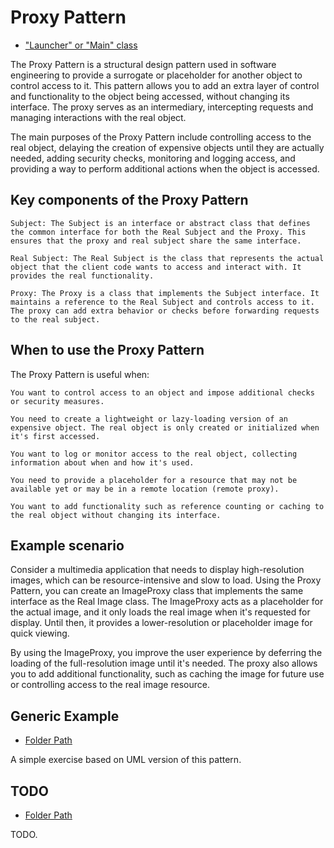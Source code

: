 # Proxy Pattern

- ["Launcher" or "Main" class](./src/main/java/it/gb/ProxyPattern.java)

The Proxy Pattern is a structural design pattern used in software engineering to provide a surrogate or placeholder for another object to control access to it. This pattern allows you to add an extra layer of control and functionality to the object being accessed, without changing its interface. The proxy serves as an intermediary, intercepting requests and managing interactions with the real object.

The main purposes of the Proxy Pattern include controlling access to the real object, delaying the creation of expensive objects until they are actually needed, adding security checks, monitoring and logging access, and providing a way to perform additional actions when the object is accessed.

## Key components of the Proxy Pattern

    Subject: The Subject is an interface or abstract class that defines the common interface for both the Real Subject and the Proxy. This ensures that the proxy and real subject share the same interface.

    Real Subject: The Real Subject is the class that represents the actual object that the client code wants to access and interact with. It provides the real functionality.

    Proxy: The Proxy is a class that implements the Subject interface. It maintains a reference to the Real Subject and controls access to it. The proxy can add extra behavior or checks before forwarding requests to the real subject.

## When to use the Proxy Pattern

The Proxy Pattern is useful when:

    You want to control access to an object and impose additional checks or security measures.

    You need to create a lightweight or lazy-loading version of an expensive object. The real object is only created or initialized when it's first accessed.

    You want to log or monitor access to the real object, collecting information about when and how it's used.

    You need to provide a placeholder for a resource that may not be available yet or may be in a remote location (remote proxy).

    You want to add functionality such as reference counting or caching to the real object without changing its interface.

## Example scenario

Consider a multimedia application that needs to display high-resolution images, which can be resource-intensive and slow to load. Using the Proxy Pattern, you can create an ImageProxy class that implements the same interface as the Real Image class. The ImageProxy acts as a placeholder for the actual image, and it only loads the real image when it's requested for display. Until then, it provides a lower-resolution or placeholder image for quick viewing.

By using the ImageProxy, you improve the user experience by deferring the loading of the full-resolution image until it's needed. The proxy also allows you to add additional functionality, such as caching the image for future use or controlling access to the real image resource.

## Generic Example

- [Folder Path](./src/main/java/it/gb/generic)

A simple exercise based on UML version of this pattern.

## TODO

- [Folder Path](./src/main/java/it/gb/TODO)

TODO.
